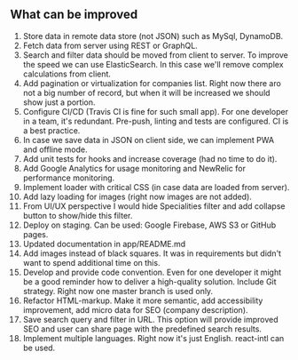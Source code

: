 ## What can be improved

1. Store data in remote data store (not JSON) such as MySql, DynamoDB.
2. Fetch data from server using REST or GraphQL.
3. Search and filter data should be moved from client to server. To improve the speed we can use ElasticSearch. 
In this case we'll remove complex calculations from client.
4. Add pagination or virtualization for companies list. Right now there aro not a big number of record, but when it will be increased we should show just a portion.
5. Configure CI/CD (Travis CI is fine for such small app). For one developer in a team, it's redundant. Pre-push, linting and tests are configured. CI is a best practice.
6. In case we save data in JSON on client side, we can implement PWA and offline mode.
7. Add unit tests for hooks and increase coverage (had no time to do it).
8. Add Google Analytics for usage monitoring and NewRelic for performance monitoring.
9. Implement loader with critical CSS (in case data are loaded from server).
10. Add lazy loading for images (right now images are not added).
11. From UI/UX perspective I would hide Specialities filter and add collapse button to show/hide this filter.
12. Deploy on staging. Can be used: Google Firebase, AWS S3 or GitHub pages.
13. Updated documentation in app/README.md
14. Add images instead of black squares. It was in requirements but didn't want to spend additional time on this.
15. Develop and provide code convention. Even for one developer it might be a good reminder how to deliver a high-quality solution. Include Git strategy. Right now one master branch is used only.
16. Refactor HTML-markup. Make it more semantic, add accessibility improvement, add micro data for SEO (company description).
17. Save search query and filter in URL. This option will provide improved SEO and user can share page with the predefined search results.
18. Implement multiple languages. Right now it's just English. react-intl can be used.
